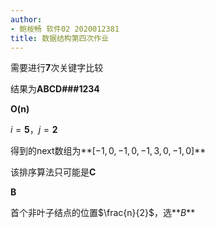 ```yaml
---
author:
- 鲍桉畅 软件02 2020012381
title: 数据结构第四次作业
---
```


需要进行**7**次关键字比较

结果为**ABCD\#\#\#1234**

**O(n)**

$i = \textbf{5}$，$j = \textbf{2}$

得到的next数组为**$[-1,0,-1,0,-1,3,0,-1,0]$**

该排序算法只可能是**C**

**B**

首个非叶子结点的位置$\frac{n}{2}$，选**$B$**
